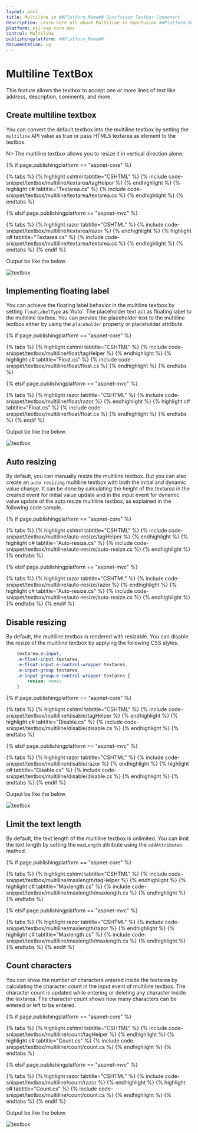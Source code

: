 ```yaml
---
layout: post
title: Multiline in ##Platform_Name## Syncfusion Textbox Component
description: Learn here all about Multiline in Syncfusion ##Platform_Name## Textbox component of Syncfusion Essential JS 2 and more.
platform: ej2-asp-core-mvc
control: Multiline
publishingplatform: ##Platform_Name##
documentation: ug
---
```



# Multiline TextBox

This feature allows the textbox to accept one or more lines of text like address, description, comments, and more.

## Create multiline textbox

You can convert the default textbox into the multiline textbox by setting the `multiline` API value as true or pass HTML5 textarea as element to the textbox.

N> The multiline textbox allows you to resize it in vertical direction alone.

{% if page.publishingplatform == "aspnet-core" %}

{% tabs %}
{% highlight cshtml tabtitle="CSHTML" %}
{% include code-snippet/textbox/multiline/textarea/tagHelper %}
{% endhighlight %}
{% highlight c# tabtitle="Textarea.cs" %}
{% include code-snippet/textbox/multiline/textarea/textarea.cs %}
{% endhighlight %}
{% endtabs %}

{% elsif page.publishingplatform == "aspnet-mvc" %}

{% tabs %}
{% highlight razor tabtitle="CSHTML" %}
{% include code-snippet/textbox/multiline/textarea/razor %}
{% endhighlight %}
{% highlight c# tabtitle="Textarea.cs" %}
{% include code-snippet/textbox/multiline/textarea/textarea.cs %}
{% endhighlight %}
{% endtabs %}
{% endif %}



Output be like the below.

![textbox](./images/textarea.png)

## Implementing floating label

You can achieve the floating label behavior in the multiline textbox by setting `floatLabelType` as 'Auto'. The placeholder text act as floating label to the multiline textbox. You can provide the placeholder text to the multiline textbox either by using the `placeholder` property or placeholder attribute.

{% if page.publishingplatform == "aspnet-core" %}

{% tabs %}
{% highlight cshtml tabtitle="CSHTML" %}
{% include code-snippet/textbox/multiline/float/tagHelper %}
{% endhighlight %}
{% highlight c# tabtitle="Float.cs" %}
{% include code-snippet/textbox/multiline/float/float.cs %}
{% endhighlight %}
{% endtabs %}

{% elsif page.publishingplatform == "aspnet-mvc" %}

{% tabs %}
{% highlight razor tabtitle="CSHTML" %}
{% include code-snippet/textbox/multiline/float/razor %}
{% endhighlight %}
{% highlight c# tabtitle="Float.cs" %}
{% include code-snippet/textbox/multiline/float/float.cs %}
{% endhighlight %}
{% endtabs %}
{% endif %}



Output be like the below.

![textbox](./images/float.png)

## Auto resizing

By default, you can manually resize the multiline textbox. But you can also create an `auto resizing` multiline textbox with both the initial and dynamic value change. It can be done by calculating the height of the textarea in the created event for initial value update and in the input event for dynamic value update of the auto resize multiline textbox, as explained in the following code sample.

{% if page.publishingplatform == "aspnet-core" %}

{% tabs %}
{% highlight cshtml tabtitle="CSHTML" %}
{% include code-snippet/textbox/multiline/auto-resize/tagHelper %}
{% endhighlight %}
{% highlight c# tabtitle="Auto-resize.cs" %}
{% include code-snippet/textbox/multiline/auto-resize/auto-resize.cs %}
{% endhighlight %}
{% endtabs %}

{% elsif page.publishingplatform == "aspnet-mvc" %}

{% tabs %}
{% highlight razor tabtitle="CSHTML" %}
{% include code-snippet/textbox/multiline/auto-resize/razor %}
{% endhighlight %}
{% highlight c# tabtitle="Auto-resize.cs" %}
{% include code-snippet/textbox/multiline/auto-resize/auto-resize.cs %}
{% endhighlight %}
{% endtabs %}
{% endif %}



## Disable resizing

By default, the multiline textbox is rendered with resizable. You can disable the resize of the multiline textbox by applying the following CSS styles.

```CSS
    textarea.e-input,
    .e-float-input textarea,
    .e-float-input.e-control-wrapper textarea,
    .e-input-group textarea,
    .e-input-group.e-control-wrapper textarea {
        resize: none;
    }

```

{% if page.publishingplatform == "aspnet-core" %}

{% tabs %}
{% highlight cshtml tabtitle="CSHTML" %}
{% include code-snippet/textbox/multiline/disable/tagHelper %}
{% endhighlight %}
{% highlight c# tabtitle="Disable.cs" %}
{% include code-snippet/textbox/multiline/disable/disable.cs %}
{% endhighlight %}
{% endtabs %}

{% elsif page.publishingplatform == "aspnet-mvc" %}

{% tabs %}
{% highlight razor tabtitle="CSHTML" %}
{% include code-snippet/textbox/multiline/disable/razor %}
{% endhighlight %}
{% highlight c# tabtitle="Disable.cs" %}
{% include code-snippet/textbox/multiline/disable/disable.cs %}
{% endhighlight %}
{% endtabs %}
{% endif %}



Output be like the below.

![textbox](./images/disable.png)

## Limit the text length

By default, the text length of the multiline textbox is unlimited. You can limit the text length by setting the `maxLength` attribute using the `addAttributes` method.

{% if page.publishingplatform == "aspnet-core" %}

{% tabs %}
{% highlight cshtml tabtitle="CSHTML" %}
{% include code-snippet/textbox/multiline/maxlength/tagHelper %}
{% endhighlight %}
{% highlight c# tabtitle="Maxlength.cs" %}
{% include code-snippet/textbox/multiline/maxlength/maxlength.cs %}
{% endhighlight %}
{% endtabs %}

{% elsif page.publishingplatform == "aspnet-mvc" %}

{% tabs %}
{% highlight razor tabtitle="CSHTML" %}
{% include code-snippet/textbox/multiline/maxlength/razor %}
{% endhighlight %}
{% highlight c# tabtitle="Maxlength.cs" %}
{% include code-snippet/textbox/multiline/maxlength/maxlength.cs %}
{% endhighlight %}
{% endtabs %}
{% endif %}



## Count characters

You can show the number of characters entered inside the textarea by calculating the character count in the input event of multiline textbox. The character count is updated while entering or deleting any character inside the textarea. The character count shows how many characters can be entered or left to be entered.

{% if page.publishingplatform == "aspnet-core" %}

{% tabs %}
{% highlight cshtml tabtitle="CSHTML" %}
{% include code-snippet/textbox/multiline/count/tagHelper %}
{% endhighlight %}
{% highlight c# tabtitle="Count.cs" %}
{% include code-snippet/textbox/multiline/count/count.cs %}
{% endhighlight %}
{% endtabs %}

{% elsif page.publishingplatform == "aspnet-mvc" %}

{% tabs %}
{% highlight razor tabtitle="CSHTML" %}
{% include code-snippet/textbox/multiline/count/razor %}
{% endhighlight %}
{% highlight c# tabtitle="Count.cs" %}
{% include code-snippet/textbox/multiline/count/count.cs %}
{% endhighlight %}
{% endtabs %}
{% endif %}



Output be like the below.

![textbox](./images/count.png)